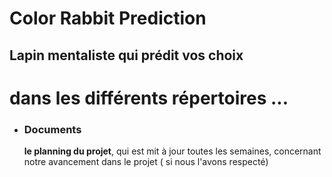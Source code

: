 # Color Rabbit Prediction 
  <h2>Lapin mentaliste qui prédit vos choix</h2>

<h1> dans les différents répertoires ... </h1>
<ul>
  <li><h3> Documents </h3></li>
    <p> <strong>le planning du projet</strong>, qui est mit à jour toutes les semaines, concernant notre avancement dans le projet ( si nous l'avons respecté) </p>
  
  
  
    
  
